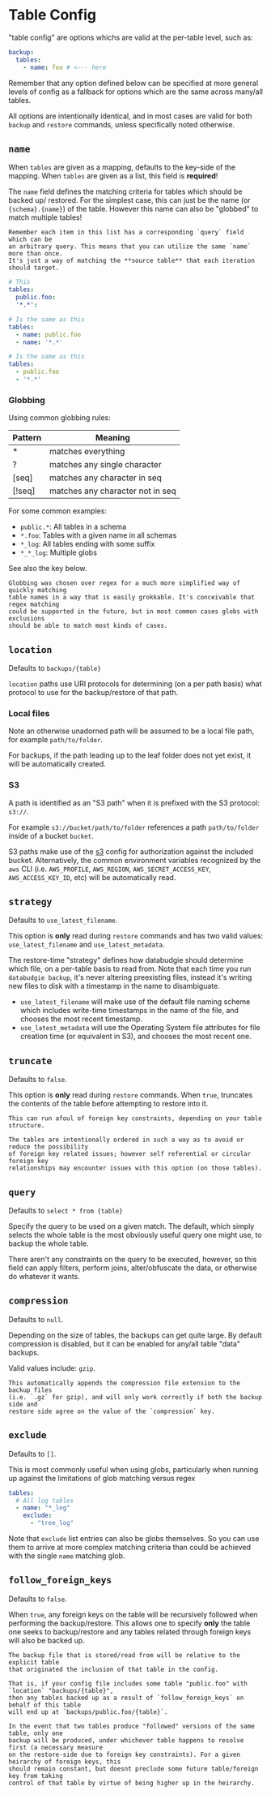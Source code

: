 # Table Config

"table config" are options whichs are valid at the per-table level, such as:

```yaml
backup:
  tables:
    - name: foo # <--- here
```

Remember that any option defined below can be specified at more general
levels of config as a fallback for options which are the same across many/all
tables.

All options are intentionally identical, and in most cases are valid for both
`backup` and `restore` commands, unless specifically noted otherwise.

## `name`

When `tables` are given as a mapping, defaults to the key-side of the mapping.
When `tables` are given as a list, this field is **required**!

The `name` field defines the matching criteria for tables which should be backed up/
restored. For the simplest case, this can just be the name (or `{schema}.{name}`)
of the table. However this name can also be "globbed" to match multiple tables!

```{note}
Remember each item in this list has a corresponding `query` field which can be
an arbitrary query. This means that you can utilize the same `name` more than once.
It's just a way of matching the **source table** that each iteration should target.
```

```yaml
# This
tables:
  public.foo:
  '*.*':

# Is the same as this
tables:
  - name: public.foo
  - name: '*.*'

# Is the same as this
tables:
  - public.foo
  - '*.*'
```

### Globbing

Using common globbing rules:

| Pattern | Meaning                          |
| ------- | -------------------------------- |
| \*      | matches everything               |
| ?       | matches any single character     |
| [seq]   | matches any character in seq     |
| [!seq]  | matches any character not in seq |

For some common examples:

- `public.*`: All tables in a schema
- `*.foo`: Tables with a given name in all schemas
- `*_log`: All tables ending with some suffix
- `*_*_log`: Multiple globs

See also the [](#exclude) key below.

```{note}
Globbing was chosen over regex for a much more simplified way of quickly matching
table names in a way that is easily grokkable. It's conceivable that regex matching
could be supported in the future, but in most common cases globs with exclusions
should be able to match most kinds of cases.
```

## `location`

Defaults to `backups/{table}`

`location` paths use URI protocols for determining (on a per path basis) what
protocol to use for the backup/restore of that path.

### Local files

Note an otherwise unadorned path will be assumed to be a local file path, for example
`path/to/folder`.

For backups, if the path leading up to the leaf folder does not yet exist,
it will be automatically created.

### S3

A path is identified as an "S3 path" when it is prefixed with the S3 protocol: `s3://`.

For example `s3://bucket/path/to/folder` references a path `path/to/folder` inside
of a bucket `bucket`.

S3 paths make use of the [s3](backup_restore.md#s3) config for authorization against
the included bucket. Alternatively, the common environment variables recognized
by the `aws` CLI (i.e. `AWS_PROFILE`, `AWS_REGION`, `AWS_SECRET_ACCESS_KEY`, `AWS_ACCESS_KEY_ID`,
etc) will be automatically read.

## `strategy`

Defaults to `use_latest_filename`.

This option is **only** read during `restore` commands and has two valid values:
`use_latest_filename` and `use_latest_metadata`.

The restore-time "strategy" defines how databudgie should determine which file,
on a per-table basis to read from. Note that each time you run `databudgie backup`,
it's never altering preexisting files, instead it's writing new files to disk with
a timestamp in the name to disambiguate.

- `use_latest_filename` will make use of the default file naming scheme which
  includes write-time timestamps in the name of the file, and chooses the most
  recent timestamp.
- `use_latest_metadata` will use the Operating System file attributes for file
  creation time (or equivalent in S3), and chooses the most recent one.

## `truncate`

Defaults to `false`.

This option is **only** read during `restore` commands. When `true`, truncates
the contents of the table before attempting to restore into it.

```{note}
This can run afoul of foreign key constraints, depending on your table structure.

The tables are intentionally ordered in such a way as to avoid or reduce the possibility
of foreign key related issues; however self referential or circular foreign key
relationships may encounter issues with this option (on those tables).
```

## `query`

Defaults to `select * from {table}`

Specify the query to be used on a given match. The default, which simply selects the
whole table is the most obviously useful query one might use, to backup the whole
table.

There aren't any constraints on the query to be executed, however, so this field
can apply filters, perform joins, alter/obfuscate the data, or otherwise do whatever
it wants.

## `compression`

Defaults to `null`.

Depending on the size of tables, the backups can get quite large. By default compression
is disabled, but it can be enabled for any/all table "data" backups.

Valid values include: `gzip`.

```{note}
This automatically appends the compression file extension to the backup files
(i.e. `.gz` for gzip), and will only work correctly if both the backup side and
restore side agree on the value of the `compression` key.
```

## `exclude`

Defaults to `[]`.

This is most commonly useful when using globs, particularly when running up against
the limitations of glob matching versus regex

```yaml
tables:
  # All log tables
  - name: "*_log"
    exclude:
      - "tree_log"
```

Note that `exclude` list entries can also be globs themselves. So you can use them
to arrive at more complex matching criteria than could be achieved with the single
`name` matching glob.

## `follow_foreign_keys`

Defaults to `false`.

When `true`, any foreign keys on the table will be recursively followed when performing the
backup/restore. This allows one to specify **only** the table one seeks to backup/restore
and any tables related through foreign keys will also be backed up.

```{note}
The backup file that is stored/read from will be relative to the explicit table
that originated the inclusion of that table in the config.

That is, if your config file includes some table "public.foo" with `location` "backups/{table}",
then any tables backed up as a result of `follow_foreign_keys` on behalf of this table
will end up at `backups/public.foo/{table}`.

In the event that two tables produce "followed" versions of the same table, only one
backup will be produced, under whichever table happens to resolve first (a necessary measure
on the restore-side due to foreign key constraints). For a given heirarchy of foreign keys, this
should remain constant, but doesnt preclude some future table/foreign key from taking
control of that table by virtue of being higher up in the heirarchy.
```
